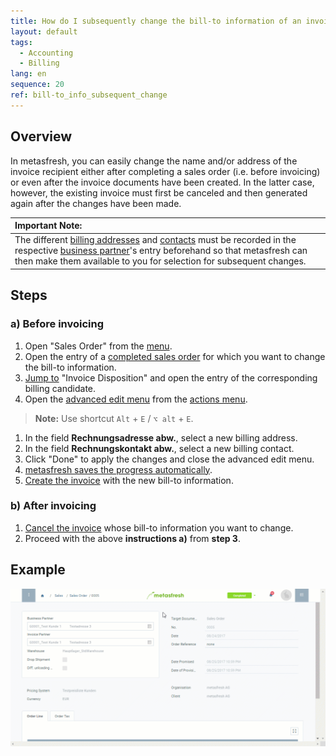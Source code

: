 ```yaml
---
title: How do I subsequently change the bill-to information of an invoice?
layout: default
tags:
  - Accounting
  - Billing
lang: en
sequence: 20
ref: bill-to_info_subsequent_change
---
```


## Overview
In metasfresh, you can easily change the name and/or address of the invoice recipient either after completing a sales order (i.e. before invoicing) or even after the invoice documents have been created. In the latter case, however, the existing invoice must first be canceled and then generated again after the changes have been made.

| **Important Note:** |
| :- |
| The different [billing addresses](Add_address_tab) and [contacts](Add_user_to_BPartner) must be recorded in the respective [business partner](New_Business_Partner)'s entry beforehand so that metasfresh can then make them available to you for selection for subsequent changes. |

## Steps

### a) Before invoicing
1. Open "Sales Order" from the [menu](Menu).
1. Open the entry of a [completed sales order](SalesOrder_recording) for which you want to change the bill-to information.
1. [Jump to](JumptoviaSidebar) "Invoice Disposition" and open the entry of the corresponding billing candidate.
1. Open the [advanced edit menu](ViewModes) from the [actions menu](StartAction).
 >**Note:** Use shortcut `Alt` + `E` / `⌥ alt` + `E`.

1. In the field **Rechnungsadresse abw.**, select a new billing address.
1. In the field **Rechnungskontakt abw.**, select a new billing contact.
1. Click "Done" to apply the changes and close the advanced edit menu.
1. [metasfresh saves the progress automatically](Saveindicator).
1. [Create the invoice](Invoice_SalesOrder) with the new bill-to information.

### b) After invoicing
1. [Cancel the invoice](Invoice_reverse_correct) whose bill-to information you want to change.
1. Proceed with the above **instructions a)** from **step 3**.

## Example
![](assets/Bill-to_info_subsequent_change.gif)
